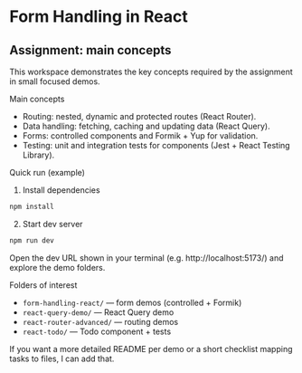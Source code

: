 # Form Handling in React

## Assignment: main concepts

This workspace demonstrates the key concepts required by the assignment in small focused demos.

Main concepts

- Routing: nested, dynamic and protected routes (React Router).
- Data handling: fetching, caching and updating data (React Query).
- Forms: controlled components and Formik + Yup for validation.
- Testing: unit and integration tests for components (Jest + React Testing Library).

Quick run (example)

1. Install dependencies

```bash
npm install
```

2. Start dev server

```bash
npm run dev
```

Open the dev URL shown in your terminal (e.g. http://localhost:5173/) and explore the demo folders.

Folders of interest

- `form-handling-react/` — form demos (controlled + Formik)
- `react-query-demo/` — React Query demo
- `react-router-advanced/` — routing demos
- `react-todo/` — Todo component + tests

If you want a more detailed README per demo or a short checklist mapping tasks to files, I can add that.
